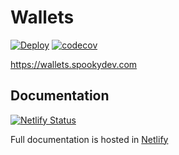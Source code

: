 # Wallets

[![Deploy](https://github.com/pablo-moreno/wallets/workflows/Docker/badge.svg)](https://github.com/pablo-moreno/wallets/actions/workflows/publish-docker.yml)
[![codecov](https://codecov.io/gh/pablo-moreno/wallets/branch/main/graph/badge.svg?token=67nZVOwX2B)](https://codecov.io/gh/pablo-moreno/wallets)

https://wallets.spookydev.com

## Documentation

[![Netlify Status](https://api.netlify.com/api/v1/badges/3d2a724f-1ac3-40a6-b904-ab25919fba24/deploy-status)](https://app.netlify.com/sites/wallets-docs/deploys)

Full documentation is hosted in [Netlify](https://wallets-docs.netlify.app)

